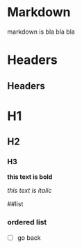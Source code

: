 # Markdown 

markdown is bla bla bla

# Headers

## Headers 

# H1

## H2

### H3

**this text is bold**

*this text is italic*

##list

### ordered list


- [ ] go back